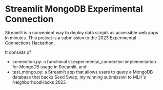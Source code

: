 # Streamlit MongoDB Experimental Connection

Streamlit is a convenient way to deploy data scripts as accessible web apps in minutes. This project is a submission to the 2023 Experimental Connections Hackathon. 

It consists of 
* connection.py: a functional st.experimental_connection implementation for MongoDB usage in Streamlit, and
* test_mongo.py: a Streamlit app that allows users to query a MongoDB database that backs Seed Swap, my winning submission to MLH's NeighborhoodHacks 2023.